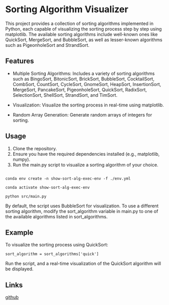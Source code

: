 # Sorting Algorithm Visualizer

This project provides a collection of sorting algorithms implemented in Python, each capable of visualizing the sorting process step by step using matplotlib. The available sorting algorithms include well-known ones like QuickSort, MergeSort, and BubbleSort, as well as lesser-known algorithms such as PigeonholeSort and StrandSort.

## Features

- Multiple Sorting Algorithms: Includes a variety of sorting algorithms such as BingoSort, BitonicSort, BrickSort, BubbleSort, CocktailSort, CombSort, CountSort, CycleSort, GnomeSort, HeapSort, InsertionSort, MergeSort, PancakeSort, PigeonholeSort, QuickSort, RadixSort, SelectionSort, ShellSort, StrandSort, and TimSort.

- Visualization: Visualize the sorting process in real-time using matplotlib.

- Random Array Generation: Generate random arrays of integers for sorting.

## Usage

1. Clone the repository.
2. Ensure you have the required dependencies installed (e.g., matplotlib, numpy).
3. Run the main.py script to visualize a sorting algorithm of your choice.

```

conda env create -n show-sort-alg-exec-env -f ./env.yml

conda activate show-sort-alg-exec-env

python src/main.py

```

By default, the script uses BubbleSort for visualization. To use a different sorting algorithm, modify the sort_algorithm variable in main.py to one of the available algorithms listed in sort_algorithms.

## Example

To visualize the sorting process using QuickSort:

```
sort_algorithm = sort_algorithms['quick']
```

Run the script, and a real-time visualization of the QuickSort algorithm will be displayed.

## Links

[github](https://github.com/Diegoomal)
